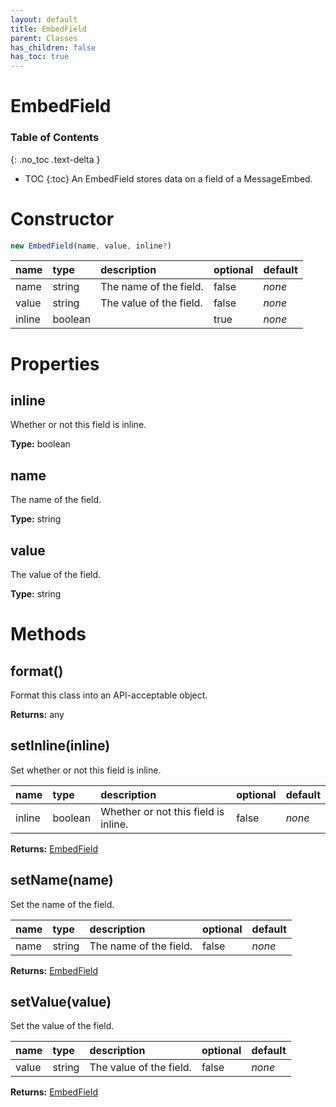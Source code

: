 ```yaml
---
layout: default
title: EmbedField
parent: Classes
has_children: false
has_toc: true
---
```


# EmbedField
### Table of Contents
{: .no_toc .text-delta }

- TOC
{:toc}
An EmbedField stores data on a field of a
MessageEmbed.
# Constructor
```js
new EmbedField(name, value, inline?)
```

| name | type | description | optional | default |
|:-----|:-----|:------------|:---------|:--------|
| name | string | The name of the field. | false | *none* |
| value | string | The value of the field. | false | *none* |
| inline | boolean |   | true | *none* |

# Properties
## inline
Whether or not this field is inline.

**Type:** boolean

## name
The name of the field.

**Type:** string

## value
The value of the field.

**Type:** string

# Methods
## format()
Format this class into an API-acceptable object.

**Returns:** any

## setInline(inline)
Set whether or not this field is inline.

| name | type | description | optional | default |
|:-----|:-----|:------------|:---------|:--------|
| inline | boolean | Whether or not this field is inline. | false | *none* |

**Returns:** [EmbedField](/classes/EmbedField)

## setName(name)
Set the name of the field.

| name | type | description | optional | default |
|:-----|:-----|:------------|:---------|:--------|
| name | string | The name of the field. | false | *none* |

**Returns:** [EmbedField](/classes/EmbedField)

## setValue(value)
Set the value of the field.

| name | type | description | optional | default |
|:-----|:-----|:------------|:---------|:--------|
| value | string | The value of the field. | false | *none* |

**Returns:** [EmbedField](/classes/EmbedField)

